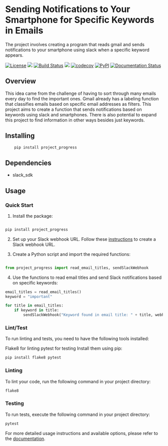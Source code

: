 # Sending Notifications to Your Smartphone for Specific Keywords in Emails
The project involves creating a program that reads gmail and sends notifications to your smartphone using slack when a specific keyword appears.

[![License](https://img.shields.io/badge/License-Apache_2.0-blue.svg)](https://opensource.org/licenses/Apache-2.0)
![](https://img.shields.io/github/issues/kw9212/project_2023)
[![Build Status](https://github.com/kw9212/project_2023/workflows/Build%20Status/badge.svg?branch=main)](https://github.com/kw9212/project_2023/actions?query=workflow%3A%22Build+Status%22)
![](https://github.com/kw9212/project_2023/actions/workflows/build.yml/badge.svg)
[![codecov](https://codecov.io/github/kw9212/project_2023/branch/main/graph/badge.svg?token=05c337ef-226f-41c3-b136-0fe9842b5192)](https://app.codecov.io/gh/kw9212/project_2023)
[![PyPI](https://img.shields.io/pypi/v/project-2023)](https://pypi.org/project/project-2023/)
[![Documentation Status](https://readthedocs.org/projects/project-2023/badge/?version=latest)](https://project-2023.readthedocs.io/en/latest/?badge=latest)


Overview
--------

This idea came from the challenge of having to sort through many emails every day to find the important ones. Gmail already has a labeling function that classifies emails based on specific email addresses as filters. This project aims to create a function that sends notifications based on keywords using slack and smartphones. There is also potential to expand this project to find information in other ways besides just keywords.

Installing
----------

```python
    pip install project_progress
```
Dependencies
------------

- slack_sdk

Usage
-----

### Quick Start

1. Install the package:

```python

pip install project_progress

```

2. Set up your Slack webhook URL. Follow these [instructions](./documentation.md) to create a Slack webhook URL.

3. Create a Python script and import the required functions:

```python

from project_progress import read_email_titles, sendSlackWebhook

```

4. Use the functions to read email titles and send Slack notifications based on specific keywords:

```python
email_titles = read_email_titles()
keyword = "important"

for title in email_titles:
    if keyword in title:
        sendSlackWebhook("Keyword found in email title: " + title, webhook_url)
```

### Lint/Test
To run linting and tests, you need to have the following tools installed:

Flake8 for linting
pytest for testing
Install them using pip:

```python
pip install flake8 pytest
```

### Linting
To lint your code, run the following command in your project directory:

```python
flake8
```

### Testing
To run tests, execute the following command in your project directory:

```python
pytest
```
For more detailed usage instructions and available options, please refer to the [documentation](./documentation.md).
